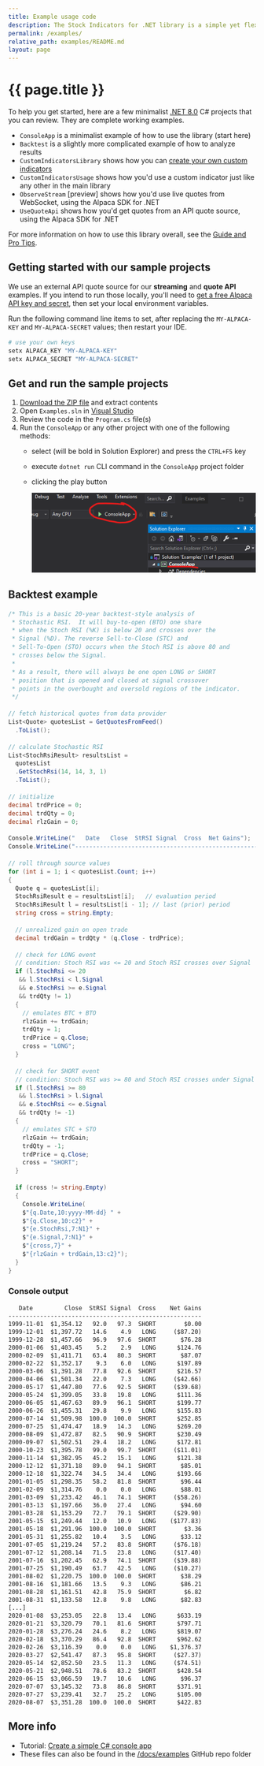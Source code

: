 ```yaml
---
title: Example usage code
description: The Stock Indicators for .NET library is a simple yet flexible tool to help you build your financial market systems.  Here's a few complete working examples that you can download and try yourself.
permalink: /examples/
relative_path: examples/README.md
layout: page
---
```


# {{ page.title }}

To help you get started, here are a few minimalist [.NET 8.0](https://dotnet.microsoft.com/en-us/download/dotnet/8.0) C# projects that you can review.  They are complete working examples.

- `ConsoleApp` is a minimalist example of how to use the library (start here)
- `Backtest` is a slightly more complicated example of how to analyze results
- `CustomIndicatorsLibrary` shows how you can [create your own custom indicators]({{site.baseurl}}/custom-indicators/#content)
- `CustomIndicatorsUsage` shows how you'd use a custom indicator just like any other in the main library
- `ObserveStream` [preview] shows how you'd use live quotes from WebSocket, using the Alpaca SDK for .NET
- `UseQuoteApi` shows how you'd get quotes from an API quote source, using the Alpaca SDK for .NET

For more information on how to use this library overall, see the [Guide and Pro Tips]({{site.baseurl}}/guide/#content).

## Getting started with our sample projects

We use an external API quote source for our **streaming** and **quote API** examples.  If you intend to run those locally, you'll need to
[get a free Alpaca API key and secret](https://alpaca.markets/docs/market-data/getting-started/),
then set your local environment variables.

Run the following command line items to set, after replacing the `MY-ALPACA-KEY` and `MY-ALPACA-SECRET` values; then restart your IDE.

```bash
# use your own keys
setx ALPACA_KEY "MY-ALPACA-KEY"
setx ALPACA_SECRET "MY-ALPACA-SECRET"
```

## Get and run the sample projects

1. [Download the ZIP file](Skender.Stock.Indicators-Examples.zip) and extract contents
2. Open `Examples.sln` in [Visual Studio](https://visualstudio.microsoft.com)
3. Review the code in the `Program.cs` file(s)
4. Run the `ConsoleApp` or any other project with one of the following methods:
   - select (will be bold in Solution Explorer) and press the `CTRL+F5` key
   - execute `dotnet run` CLI command in the `ConsoleApp` project folder
   - clicking the play button

     ![how to execute the code](run.png)

## Backtest example

``` csharp
/* This is a basic 20-year backtest-style analysis of
 * Stochastic RSI.  It will buy-to-open (BTO) one share
 * when the Stoch RSI (%K) is below 20 and crosses over the
 * Signal (%D). The reverse Sell-to-Close (STC) and
 * Sell-To-Open (STO) occurs when the Stoch RSI is above 80 and
 * crosses below the Signal.
 *
 * As a result, there will always be one open LONG or SHORT
 * position that is opened and closed at signal crossover
 * points in the overbought and oversold regions of the indicator.
 */

// fetch historical quotes from data provider
List<Quote> quotesList = GetQuotesFromFeed()
  .ToList();

// calculate Stochastic RSI
List<StochRsiResult> resultsList =
  quotesList
  .GetStochRsi(14, 14, 3, 1)
  .ToList();

// initialize
decimal trdPrice = 0;
decimal trdQty = 0;
decimal rlzGain = 0;

Console.WriteLine("   Date   Close  StRSI Signal  Cross  Net Gains");
Console.WriteLine("-------------------------------------------------------");

// roll through source values
for (int i = 1; i < quotesList.Count; i++)
{
  Quote q = quotesList[i];
  StochRsiResult e = resultsList[i];   // evaluation period
  StochRsiResult l = resultsList[i - 1]; // last (prior) period
  string cross = string.Empty;

  // unrealized gain on open trade
  decimal trdGain = trdQty * (q.Close - trdPrice);

  // check for LONG event
  // condition: Stoch RSI was <= 20 and Stoch RSI crosses over Signal
  if (l.StochRsi <= 20
   && l.StochRsi < l.Signal
   && e.StochRsi >= e.Signal
   && trdQty != 1)
  {
    // emulates BTC + BTO
    rlzGain += trdGain;
    trdQty = 1;
    trdPrice = q.Close;
    cross = "LONG";
  }

  // check for SHORT event
  // condition: Stoch RSI was >= 80 and Stoch RSI crosses under Signal
  if (l.StochRsi >= 80
   && l.StochRsi > l.Signal
   && e.StochRsi <= e.Signal
   && trdQty != -1)
  {
    // emulates STC + STO
    rlzGain += trdGain;
    trdQty = -1;
    trdPrice = q.Close;
    cross = "SHORT";
  }

  if (cross != string.Empty)
  {
    Console.WriteLine(
    $"{q.Date,10:yyyy-MM-dd} " +
    $"{q.Close,10:c2}" +
    $"{e.StochRsi,7:N1}" +
    $"{e.Signal,7:N1}" +
    $"{cross,7}" +
    $"{rlzGain + trdGain,13:c2}");
  }
}
```

### Console output

```console
   Date         Close  StRSI Signal  Cross    Net Gains
-------------------------------------------------------
1999-11-01  $1,354.12   92.0   97.3  SHORT        $0.00
1999-12-01  $1,397.72   14.6    4.9   LONG     ($87.20)
1999-12-28  $1,457.66   96.9   97.6  SHORT       $76.28
2000-01-06  $1,403.45    5.2    2.9   LONG      $124.76
2000-02-09  $1,411.71   63.4   80.3  SHORT       $87.07
2000-02-22  $1,352.17    9.3    6.0   LONG      $197.89
2000-03-06  $1,391.28   77.8   92.6  SHORT      $216.57
2000-04-06  $1,501.34   22.0    7.3   LONG     ($42.66)
2000-05-17  $1,447.80   77.6   92.5  SHORT     ($39.68)
2000-05-24  $1,399.05   33.8   19.8   LONG      $111.36
2000-06-05  $1,467.63   89.9   96.1  SHORT      $199.77
2000-06-26  $1,455.31   29.8    9.9   LONG      $155.83
2000-07-14  $1,509.98  100.0  100.0  SHORT      $252.85
2000-07-25  $1,474.47   18.9   14.3   LONG      $269.20
2000-08-09  $1,472.87   82.5   90.9  SHORT      $230.49
2000-09-07  $1,502.51   29.4   18.2   LONG      $172.81
2000-10-23  $1,395.78   99.0   99.7  SHORT     ($11.01)
2000-11-14  $1,382.95   45.2   15.1   LONG      $121.38
2000-12-12  $1,371.18   89.0   94.1  SHORT       $85.01
2000-12-18  $1,322.74   34.5   34.4   LONG      $193.66
2001-01-05  $1,298.35   58.2   81.8  SHORT       $96.44
2001-02-09  $1,314.76    0.0    0.0   LONG       $88.01
2001-03-09  $1,233.42   46.1   74.1  SHORT     ($58.26)
2001-03-13  $1,197.66   36.0   27.4   LONG       $94.60
2001-03-28  $1,153.29   72.7   79.1  SHORT     ($29.90)
2001-05-15  $1,249.44   12.0   10.9   LONG    ($177.83)
2001-05-18  $1,291.96  100.0  100.0  SHORT        $3.36
2001-05-31  $1,255.82   10.4    3.5   LONG       $33.12
2001-07-05  $1,219.24   57.2   83.8  SHORT     ($76.18)
2001-07-12  $1,208.14   71.5   23.8   LONG     ($17.40)
2001-07-16  $1,202.45   62.9   74.1  SHORT     ($39.88)
2001-07-25  $1,190.49   63.7   42.5   LONG     ($10.27)
2001-08-02  $1,220.75  100.0  100.0  SHORT       $38.29
2001-08-16  $1,181.66   13.5    9.3   LONG       $86.21
2001-08-28  $1,161.51   42.8   75.9  SHORT        $6.82
2001-08-31  $1,133.58   12.8    9.8   LONG       $82.83
[...]
2020-01-08  $3,253.05   22.8   13.4   LONG      $633.19
2020-01-21  $3,320.79   70.1   81.6  SHORT      $797.71
2020-01-28  $3,276.24   24.6    8.2   LONG      $819.07
2020-02-18  $3,370.29   86.4   92.8  SHORT      $962.62
2020-02-26  $3,116.39    0.0    0.0   LONG    $1,376.37
2020-03-27  $2,541.47   87.3   95.8  SHORT     ($27.37)
2020-05-14  $2,852.50   23.5   11.3   LONG     ($74.51)
2020-05-21  $2,948.51   78.6   83.2  SHORT      $428.54
2020-06-15  $3,066.59   19.7   10.6   LONG       $96.37
2020-07-07  $3,145.32   73.8   86.8  SHORT      $371.91
2020-07-27  $3,239.41   32.7   25.2   LONG      $105.00
2020-08-07  $3,351.28  100.0  100.0  SHORT      $422.83
```

## More info

- Tutorial: [Create a simple C# console app](https://docs.microsoft.com/en-us/visualstudio/get-started/csharp/tutorial-console)
- These files can also be found in the [/docs/examples]({{site.github.repository_url}}/tree/main/docs/examples) GitHub repo folder
